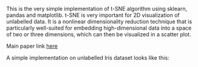 
This is the very simple implementation of t-SNE algorithm using sklearn, pandas and matplotlib. t-SNE is very important for 2D visualization of unlabelled data. It is a nonlinear dimensionality reduction technique that is particularly well-suited for embedding high-dimensional data into a space of two or three dimensions, which can then be visualized in a scatter plot.

Main paper link [here](http://www.jmlr.org/papers/v9/vandermaaten08a.html) 

A simple implementation on unlabelled Iris dataset looks like this: 
